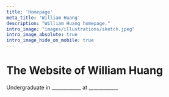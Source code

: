 ```yaml
---
title: 'Homepage'
meta_title: 'William Huang'
description: "William Huang homepage."
intro_image: "images/illustrations/sketch.jpeg"
intro_image_absolute: true
intro_image_hide_on_mobile: true
---
```


# The Website of William Huang

Undergraduate in ____________ at ____________
